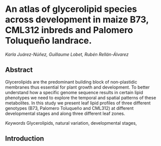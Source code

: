 # An atlas of glycerolipid species across development in maize B73, CML312 inbreds and Palomero Toluqueño landrace.

*Karla Juárez-Núñez, Guillaume Lobet,  Rubén Rellán-Álvarez*

## Abstract

Glycerolipids are the predominant building block of non-plastidic membranes thus essential for plant growth and development. To better understand how a specific genome sequence results in certain lipid phenotypes we need to explore the temporal and spatial patterns of these metabolites. In this study we present leaf lipid profiles of three   different genotypes (B73, Palomero Toluqueño and CML312) at different developmental stages and along three different leaf zones.  

*Keywords*
Glycerolipids, natural variation, developmental stages,

## Introduction
